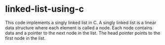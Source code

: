 # linked-list-using-c
 This code implements a singly linked list in C.  A singly linked list is a linear data structure where each element is called a node. Each node contains data and a pointer to the next node in the list. The head pointer points to the first node in the list.
